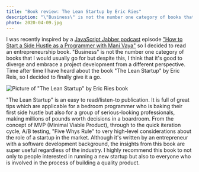 ```yaml
---
title: "Book review: The Lean Startup by Eric Ries"
description: "\"Business\" is not the number one category of books that I would usually go for but despite this, I think that it's good to diverge and embrace a project development from a different perspective."
photo: 2020-04-09.jpg
---
```


I was recently inspired by a [JavaScript Jabber podcast](https://devchat.tv/js-jabber/) episode ["How to Start a Side Hustle as a Programmer with Mani Vaya"](https://devchat.tv/js-jabber/jsj-427-how-to-start-a-side-hustle-as-a-programmer-with-mani-vaya/) so I decided to read an entrepreneurship book. "Business" is not the number one category of books that I would usually go for but despite this, I think that it's good to diverge and embrace a project development from a different perspective. Time after time I have heard about the book "The Lean Startup" by Eric Reis, so I decided to finally give it a go.

![Picture of "The Lean Startup" by Eric Ries book](/photos/2020-04-09-1.jpg)

"The Lean Startup" is an easy to read/listen-to publication. It is full of great tips which are applicable for a bedroom programmer who is baking their first side hustle but also for a group of serious-looking professionals, making millions of pounds worth decisions in a boardroom. From the concept of MVP (Minimal Viable Product), through to the quick iteration cycle, A/B testing, "Five Whys Rule" to very high-level considerations about the role of a startup in the market. Although it's written by an entrepreneur with a software development background, the insights from this book are super useful regardless of the industry. I highly recommend this book to not only to people interested in running a new startup but also to everyone who is involved in the process of building a quality product.
